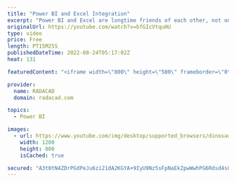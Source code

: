 ```yaml
---
title: "Power BI and Excel Integration"
excerpt: "Power BI and Excel are longtime friends of each other, not only because Power BI components come from add-ins introduced in Excel but also because of how these two tools interact with each other from the Power BI Service. This post is not about using Power Query or Power Pivot components in Excel. This"
originalUrl: https://youtube.com/watch?v=bfGIcVtquHU
type: video
price: Free
length: PT15M25S
publishedDateTime: 2022-08-24T05:17:02Z
heat: 131

featuredContent: "<iframe width=\"800\" height=\"500\" frameborder=\"0\" src=\"https://www.youtube.com/embed/bfGIcVtquHU\" allow=\"accelerometer; autoplay; encrypted-media; gyroscope; picture-in-picture\" allowfullscreen></iframe>"

provider:
  name: RADACAD
  domain: radacad.com

topics:
  - Power BI

images:
  - url: https://www.youtube.com/img/desktop/supported_browsers/dinosaur.png
    width: 1200
    height: 800
    isCached: true

secured: "A3t0tN4ZDrPGdPeJu6zi21dA2KGYA+9IyU9Nz5sFpNaEkZpwWwhPG6Rdsd4s81waGVVF3YhLK6OqQ+UPII2jBAgV7iYJGZ/meOnKwCpx7djGbt6fzuQNIzUSpTelk0rkR2iR7GI79ibXNlVUGw2VKd3xIdUWmUFFdFIDyxljy9RtRi+7DeE609YHiepAV6IBHdBHImf9Q+zkhVRWXrkIJ30NeDwxvRO2FTVIIDTdiEmrSgd6tuyEodHM8x8tjn29MnSA45AI6e0cRfePgfN4fZqpjlUD3000/YskRzkxlmb1IggQJTwmprEJPQ1res0eNau/frDkDRBKZDWjXF49GXt11Ao+BllD/dCIoYY+eR28/WT/Cm08n+wFxrclekaVlSw0kh+bgXWdjWEa2jyZAjZhmgG8zoXSwtvrWgSvmoQ=;sP2CpAIVY5BQJpsM/cQmxQ=="
---
```


